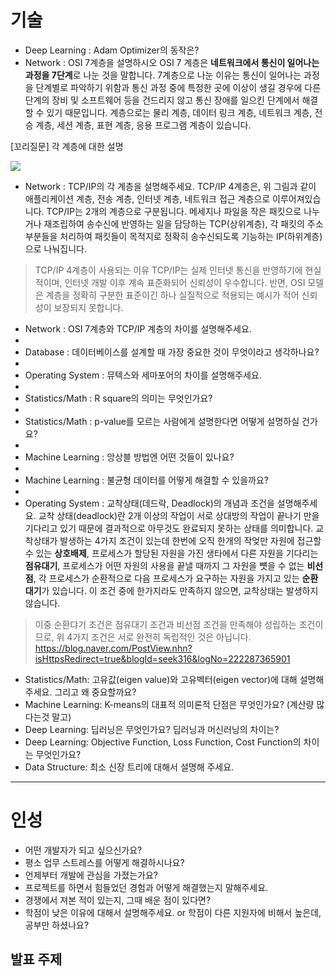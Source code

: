 # 기술
- Deep Learning : Adam Optimizer의 동작은?
- Network : OSI 7계층을 설명하시오
OSI 7 계층은 **네트워크에서 통신이 일어나는 과정을 7단계**로 나눈 것을 말합니다. 7계층으로 나눈 이유는 통신이 일어나는 과정을 단계별로 파악하기 위함과 통신 과정 중에 특정한 곳에 이상이 생길 경우에 다른 단계의 장비 및 소프트웨어 등을 건드리지 않고 통신 장애를 일으킨 단계에서 해결할 수 있기 때문입니다. 계층으로는 물리 계층, 데이터 링크 계층, 네트워크 계층, 전승 계층, 세션 계층, 표현 계층, 응용 프로그램 계층이 있습니다.

[꼬리질문] 각 계층에 대한 설명

![](https://t1.daumcdn.net/cfile/tistory/9952564E5C8CF94D1A?original)

- Network : TCP/IP의 각 계층을 설명해주세요.
TCP/IP 4계층은, 위 그림과 같이 애플리케이션 계층, 전송 계층, 인터넷 계층, 네트워크 접근 계층으로 이루어져있습니다. TCP/IP는 2개의 계층으로 구분됩니다. 메세지나 파일을 작은 패킷으로 나누거나 재조립하여 송수신에 반영하는 일을 담당하는 TCP(상위계층), 각 패킷의 주소 부분들을 처리하여 패킷들이 목적지로 정확히 송수신되도록 기능하는 IP(하위계층)으로 나눠집니다.
> TCP/IP 4계층이 사용되는 이유
TCP/IP는 실제 인터넷 통신을 반영하기에 현실적이며, 인터넷 개발 이후 계속 표준화되어 신뢰성이 우수합니다.
반면, OSI 모델은 계층을 정확히 구분한 표준이긴 하나 실질적으로 적용되는 예시가 적어 신뢰성이 보장되지 못합니다.


- Network : OSI 7계층와 TCP/IP 계층의 차이를 설명해주세요.
- 
- Database : 데이터베이스를 설계할 때 가장 중요한 것이 무엇이라고 생각하나요?
- 
- Operating System : 뮤텍스와 세마포어의 차이를 설명해주세요.
- 
- Statistics/Math : R square의 의미는 무엇인가요?
- 
- Statistics/Math : p-value를 모르는 사람에게 설명한다면 어떻게 설명하실 건가요?
- 
- Machine Learning : 앙상블 방법엔 어떤 것들이 있나요?
- 
- Machine Learning : 불균형 데이터를 어떻게 해결할 수 있을까요?
- 
- Operating System : 교착상태(데드락, Deadlock)의 개념과 조건을 설명해주세요.
교착 상태(deadlock)란 2개 이상의 작업이 서로 상대방의 작업이 끝나기 만을 기다리고 있기 때문에 결과적으로 아무것도 완료되지 못하는 상태를 의미합니다. 교착상태가 발생하는 4가지 조건이 있는데 한번에 오직 한개의 작엊만 자원에 접근할 수 있는 **상호배제**, 프로세스가 할당된 자원을 가진 생타에서 다른 자원을 기다리는 **점유대기**, 프로세스가 어떤 자원의 사용을 끝낼 때까지 그 자원을 뻇을 수 없는 **비선점**, 각 프로세스가 순환적으로 다음 프로세스가 요구하는 자원을 가지고 있는 **순환대기**가 있습니다. 이 조건 중에 한가지라도 만족하지 않으면, 교착상태는 발생하지 않습니다.
> 이중 순환댜기 조건은 점유대기 조건과 비선점 조건을 만족해야 성립하는 조건이므로, 위 4가지 조건은 서로 완전히 독립적인 것은 아닙니다.
https://blog.naver.com/PostView.nhn?isHttpsRedirect=true&blogId=seek316&logNo=222287365901

- Statistics/Math: 고유값(eigen value)와 고유벡터(eigen vector)에 대해 설명해주세요. 그리고 왜 중요할까요?
- Machine Learning: K-means의 대표적 의미론적 단점은 무엇인가요? (계산량 많다는것 말고)
- Deep Learning: 딥러닝은 무엇인가요? 딥러닝과 머신러닝의 차이는?
- Deep Learning: Objective Function, Loss Function, Cost Function의 차이는 무엇인가요?
- Data Structure: 최소 신장 트리에 대해서 설명해 주세요.


--- 
# 인성
- 어떤 개발자가 되고 싶으신가요?
- 평소 업무 스트레스를 어떻게 해결하시나요?
- 언제부터 개발에 관심을 가졌는가요?
- 프로젝트를 하면서 힘들었던 경험과 어떻게 해결했는지 말해주세요.
- 경쟁에서 져본 적이 있는지, 그때 배운 점이 있다면?
- 학점이 낮은 이유에 대해서 설명해주세요. or 학점이 다른 지원자에 비해서 높은데, 공부만 하셨나요?


## 발표 주제
